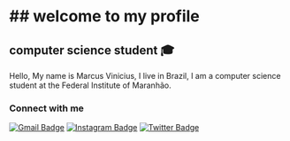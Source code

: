 # ## welcome to my profile
## computer science student :mortar_board:
Hello, My name is Marcus Vinicius, I live in Brazil, I am a computer science student at the Federal Institute of Maranhão.  


### Connect with me
[![Gmail Badge](https://img.shields.io/badge/-Gmail-c14438?style=flat-square&logo=Gmail&logoColor=white&link=mv.canutosilva@gmail.com)](mv.canutosilva@gmail.com)
[![Instagram Badge](https://img.shields.io/badge/-Instagram-C13584?style=flat-square&labelColor=C13584&logo=instagram&logoColor=white&link=https://www.instagram.com/mvcanuto00/)](https://www.instagram.com/mvcanuto00/)
[![Twitter Badge](https://img.shields.io/badge/-Twitter-38b0de?style=flat-square&labelColor=6633cc&logo=twitter&logoColor=white&link=https://twitter.com/dieegosf)](https://twitter.com/dieegosf)

